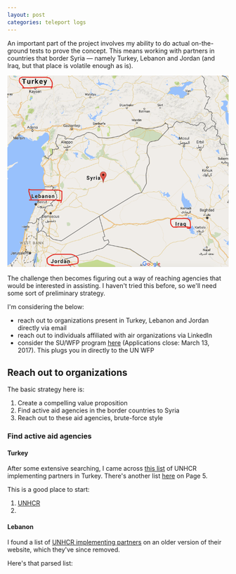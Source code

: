 ```yaml
---
layout: post
categories: teleport logs
---
```

An important part of the project involves my ability to do actual on-the-ground tests to prove the concept. This means working with partners in countries that border Syria &mdash; namely Turkey, Lebanon and Jordan (and Iraq, but that place is volatile enough as is).

![Neighboring countries to Syria](/assets/projects/teleport/syria-neighboring-countries.png)

The challenge then becomes figuring out a way of reaching agencies that would be interested in assisting. I haven't tried this before, so we'll need some sort of preliminary strategy.

I'm considering the below:
- reach out to organizations present in Turkey, Lebanon and Jordan directly via email
- reach out to individuals affiliated with air organizations via LinkedIn
- consider the SU/WFP program [here](https://su.org/gic/2017/wfp/) (Applications close: March 13, 2017). This plugs you in directly to the UN WFP

## Reach out to organizations

The basic strategy here is:
1. Create a compelling value proposition
2. Find active aid agencies in the border countries to Syria
3. Reach out to these aid agencies, brute-force style

### Find active aid agencies

#### Turkey

After some extensive searching, I came across [this list](http://www.unhcr.org/turkey/home.php?lang=en&page=17) of UNHCR implementing partners in Turkey. There's another list [here](http://www.unhcr.org/528a0a34a.pdf) on Page 5. 

This is a good place to start:
1. [UNHCR](http://www.unhcr.org/turkey.html)
2. 

#### Lebanon

I found a list of [UNHCR implementing partners](https://web-beta.archive.org/web/20160305055323/http://www.unhcr.org/pages/49e486676.html) on an older version of their website, which they've since removed.

Here's that parsed list:
